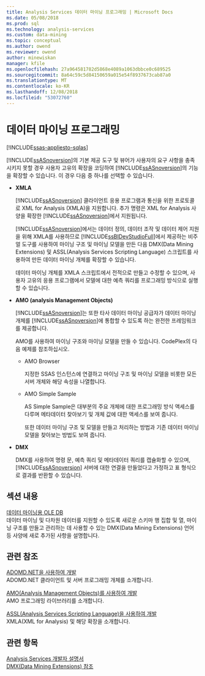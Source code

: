 ```yaml
---
title: Analysis Services 데이터 마이닝 프로그래밍 | Microsoft Docs
ms.date: 05/08/2018
ms.prod: sql
ms.technology: analysis-services
ms.custom: data-mining
ms.topic: conceptual
ms.author: owend
ms.reviewer: owend
author: minewiskan
manager: kfile
ms.openlocfilehash: 27a964581782d5868e4089a1063dbbce0c689525
ms.sourcegitcommit: 8a64c59c5d84150659a015e54f8937673cab87a0
ms.translationtype: MT
ms.contentlocale: ko-KR
ms.lasthandoff: 12/08/2018
ms.locfileid: "53072760"
---
```

# <a name="data-mining-programming"></a>데이터 마이닝 프로그래밍
[!INCLUDE[ssas-appliesto-sqlas](../includes/ssas-appliesto-sqlas.md)]

  [!INCLUDE[ssASnoversion](../includes/ssasnoversion-md.md)]의 기본 제공 도구 및 뷰어가 사용자의 요구 사항을 충족시키지 못할 경우 사용자 고유의 확장을 코딩하여 [!INCLUDE[ssASnoversion](../includes/ssasnoversion-md.md)]의 기능을 확장할 수 있습니다. 이 경우 다음 중 하나를 선택할 수 있습니다.  
  
-   **XMLA**  
  
     [!INCLUDE[ssASnoversion](../includes/ssasnoversion-md.md)] 클라이언트 응용 프로그램과 통신을 위한 프로토콜로 XML for Analysis (XMLA)을 지원합니다. 추가 명령은 XML for Analysis 사양을 확장한 [!INCLUDE[ssASnoversion](../includes/ssasnoversion-md.md)]에서 지원됩니다.  
  
     [!INCLUDE[ssASnoversion](../includes/ssasnoversion-md.md)]에서는 데이터 정의, 데이터 조작 및 데이터 제어 지원을 위해 XMLA를 사용하므로 [!INCLUDE[ssBIDevStudioFull](../includes/ssbidevstudiofull-md.md)]에서 제공하는 비주얼 도구를 사용하여 마이닝 구조 및 마이닝 모델을 만든 다음 DMX(Data Mining Extensions) 및 ASSL(Analysis Services Scripting Language) 스크립트를 사용하여 만든 데이터 마이닝 개체를 확장할 수 있습니다.  
  
     데이터 마이닝 개체를 XMLA 스크립트에서 전적으로 만들고 수정할 수 있으며, 사용자 고유의 응용 프로그램에서 모델에 대한 예측 쿼리를 프로그래밍 방식으로 실행할 수 있습니다.  
  
-   **AMO (analysis Management Objects)**  
  
     [!INCLUDE[ssASnoversion](../includes/ssasnoversion-md.md)]는 또한 타사 데이터 마이닝 공급자가 데이터 마이닝 개체를 [!INCLUDE[ssASnoversion](../includes/ssasnoversion-md.md)]에 통합할 수 있도록 하는 완전한 프레임워크를 제공합니다.  
  
     AMO를 사용하여 마이닝 구조와 마이닝 모델을 만들 수 있습니다. CodePlex의 다음 예제를 참조하십시오.  
  
    -   AMO Browser  
  
         지정한 SSAS 인스턴스에 연결하고 마이닝 구조 및 마이닝 모델을 비롯한 모든 서버 개체와 해당 속성을 나열합니다.  
  
    -   AMO Simple Sample  
  
         AS Simple Sample은 대부분의 주요 개체에 대한 프로그래밍 방식 액세스를 다루며 메타데이터 찾아보기 및 개체 값에 대한 액세스를 보여 줍니다.  
  
         또한 데이터 마이닝 구조 및 모델을 만들고 처리하는 방법과 기존 데이터 마이닝 모델을 찾아보는 방법도 보여 줍니다.  
  
-   **DMX**  
  
     DMX를 사용하여 명령 문, 예측 쿼리 및 메타데이터 쿼리를 캡슐화할 수 있으며, [!INCLUDE[ssASnoversion](../includes/ssasnoversion-md.md)] 서버에 대한 연결을 만들었다고 가정하고 표 형식으로 결과를 반환할 수 있습니다.  
  
## <a name="in-this-section"></a>섹션 내용  
 [데이터 마이닝용 OLE DB](../analysis-services/data-mining-programming-ole-db.md)  
 데이터 마이닝 및 다차원 데이터를 지원할 수 있도록 새로운 스키마 행 집합 및 열, 마이닝 구조를 만들고 관리하는 데 사용할 수 있는 DMX(Data Mining Extensions) 언어 등 사양에 새로 추가된 사항을 설명합니다.  
  
## <a name="related-reference"></a>관련 참조  
 [ADOMD.NET을 사용하여 개발](../analysis-services/multidimensional-models/adomd-net/developing-with-adomd-net.md)  
 ADOMD.NET 클라이언트 및 서버 프로그래밍 개체를 소개합니다.  
  
 [AMO&#40;Analysis Management Objects&#41;를 사용하여 개발](../analysis-services/multidimensional-models/analysis-management-objects/developing-with-analysis-management-objects-amo.md)  
 AMO 프로그래밍 라이브러리를 소개합니다.  
  
 [ASSL&#40;Analysis Services Scripting Language&#41;을 사용하여 개발](../analysis-services/multidimensional-models/scripting-language-assl/developing-with-analysis-services-scripting-language-assl.md)  
 XMLA(XML for Analysis) 및 해당 확장을 소개합니다.  
  
## <a name="see-also"></a>관련 항목  
 [Analysis Services 개발자 설명서](../analysis-services/analysis-services-developer-documentation.md)   
 [DMX&#40;Data Mining Extensions&#41; 참조](../dmx/data-mining-extensions-dmx-reference.md)  
  
  

